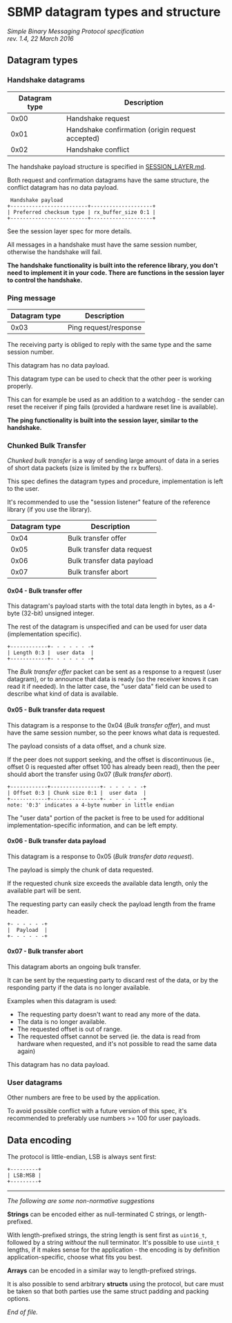 # SBMP datagram types and structure

<i>
Simple Binary Messaging Protocol specification <br>
rev. 1.4, 22 March 2016
</i>

## Datagram types

### Handshake datagrams

| Datagram type | Description
| ------------- | -----------
| 0x00          | Handshake request
| 0x01          | Handshake confirmation (origin request accepted)
| 0x02          | Handshake conflict

The handshake payload structure is specified in 
[SESSION_LAYER.md](SESSION_LAYER.md).

Both request and confirmation datagrams have the same structure, the conflict
datagram has no data payload.

```none
 Handshake payload
+-------------------------+--------------------+
| Preferred checksum type | rx_buffer_size 0:1 |
+-------------------------+--------------------+
```

See the session layer spec for more details.

All messages in a handshake must have the same session number, otherwise the
handshake will fail.

**The handshake functionality is built into the reference library, you don't
need to implement it in your code. There are functions in the session layer
to control the handshake.**

### Ping message

| Datagram type | Description
| ------------- | -----------
| 0x03          | Ping request/response

The receiving party is obliged to reply with the same type and the same session
number.

This datagram has no data payload.

This datagram type can be used to check that the other peer is working
properly.

This can for example be used as an addition to a watchdog - the sender can reset
the receiver if ping fails (provided a hardware reset line is available).

**The ping functionality is built into the session layer, similar to the 
handshake.**

### Chunked Bulk Transfer

*Chunked bulk transfer* is a way of sending large amount of data in a series of
short data packets (size is limited by the rx buffers).

This spec defines the datagram types and procedure, implementation is left to 
the user.

It's recommended to use the "session listener" feature of the reference library
(if you use the library).

| Datagram type | Description
| ------------- | -----------
| 0x04          | Bulk transfer offer
| 0x05          | Bulk transfer data request
| 0x06          | Bulk transfer data payload
| 0x07          | Bulk transfer abort


#### 0x04 - Bulk transfer offer

This datagram's payload starts with the total data length in bytes, as a 4-byte
(32-bit) unsigned integer.

The rest of the datagram is unspecified and can be used for user data 
(implementation specific).

```none
+------------+- - - - - - -+
| Length 0:3 |  user data  |
+------------+- - - - - - -+
```

The *Bulk transfer offer* packet can be sent as a response to a request (user 
datagram), or to announce that data is ready (so the receiver knows it can 
read it if needed). In the latter case, the "user data" field can be used
to describe what kind of data is available.


#### 0x05 - Bulk transfer data request

This datagram is a response to the 0x04 (*Bulk transfer offer*), and must have 
the same session number, so the peer knows what data is requested.

The payload consists of a data offset, and a chunk size.

If the peer does not support seeking, and the offset is discontinuous 
(ie., offset 0 is requested after offset 100 has already been read), then the 
peer should abort the transfer using 0x07 (*Bulk transfer abort*).

```none
+------------+----------------+- - - - - - -+
| Offset 0:3 | Chunk size 0:1 |  user data  |
+------------+----------------+- - - - - - -+
note: '0:3' indicates a 4-byte number in little endian
```

The "user data" portion of the packet is free to be used for additional 
implementation-specific information, and can be left empty.


#### 0x06 - Bulk transfer data payload

This datagram is a response to 0x05 (*Bulk transfer data request*).

The payload is simply the chunk of data requested.

If the requested chunk size exceeds the available data length, only the
available part will be sent.

The requesting party can easily check the payload length from the frame
header.

```none
+- - - - - -+
|  Payload  |
+- - - - - -+
```


#### 0x07 - Bulk transfer abort

This datagram aborts an ongoing bulk transfer.

It can be sent by the requesting party to discard rest of the data, or by the
responding party if the data is no longer available.

Examples when this datagram is used:

- The requesting party doesn't want to read any more of the data.
- The data is no longer available.
- The requested offset is out of range.
- The requested offset cannot be served (ie. the data is read from hardware when
  requested, and it's not possible to read the same data again)

This datagram has no data payload.


### User datagrams

Other numbers are free to be used by the application.

To avoid possible conflict with a future version of this spec, it's recommended to preferably
use numbers >= 100 for user payloads.


## Data encoding

The protocol is little-endian, LSB is always sent first:

```none
+---------+
| LSB:MSB |
+---------+
```

---

*The following are some non-normative suggestions*

**Strings** can be encoded either as null-terminated C strings, or length-prefixed.

With length-prefixed strings, the string length is sent first as `uint16_t`, followed by a string
*without* the null terminator. It's possible to use `uint8_t` lengths, if it makes sense for the
application - the encoding is by definition application-specific, choose what fits you best.

**Arrays** can be encoded in a similar way to length-prefixed strings.

It is also possible to send arbitrary **structs** using the protocol, but care must be taken so that
both parties use the same struct padding and packing options.

*End of file.*
